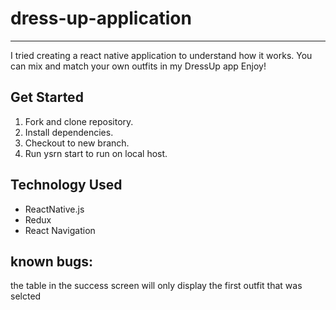 # dress-up-application
---
I tried creating a react native application to understand how it works. You can mix and match your own outfits in my DressUp app
Enjoy!
## Get Started
1. Fork and clone repository.
2. Install dependencies.
3. Checkout to new branch.
4. Run ysrn start to run on local host.

## Technology Used
- ReactNative.js
- Redux
- React Navigation

## known bugs:
the table in the success screen will only display the first outfit that was selcted
